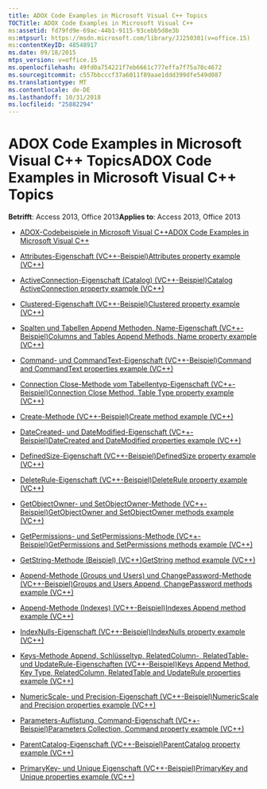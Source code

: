 ```yaml
---
title: ADOX Code Examples in Microsoft Visual C++ Topics
TOCTitle: ADOX Code Examples in Microsoft Visual C++
ms:assetid: fd79fd9e-69ac-44b1-9115-93cebb5d8e3b
ms:mtpsurl: https://msdn.microsoft.com/library/JJ250301(v=office.15)
ms:contentKeyID: 48548917
ms.date: 09/18/2015
mtps_version: v=office.15
ms.openlocfilehash: 49fd0a754221f7eb6661c777effa7f75a70c4672
ms.sourcegitcommit: c557bbcccf37a6011f89aae1ddd399dfe549d087
ms.translationtype: MT
ms.contentlocale: de-DE
ms.lasthandoff: 10/31/2018
ms.locfileid: "25882294"
---
```

# <a name="adox-code-examples-in-microsoft-visual-c-topics"></a><span data-ttu-id="a7717-102">ADOX Code Examples in Microsoft Visual C++ Topics</span><span class="sxs-lookup"><span data-stu-id="a7717-102">ADOX Code Examples in Microsoft Visual C++ Topics</span></span>


<span data-ttu-id="a7717-103">**Betrifft**: Access 2013, Office 2013</span><span class="sxs-lookup"><span data-stu-id="a7717-103">**Applies to**: Access 2013, Office 2013</span></span>


  - [<span data-ttu-id="a7717-104">ADOX-Codebeispiele in Microsoft Visual C++</span><span class="sxs-lookup"><span data-stu-id="a7717-104">ADOX Code Examples in Microsoft Visual C++</span></span>](adox-code-examples-in-microsoft-visual-c.md)

  - [<span data-ttu-id="a7717-105">Attributes-Eigenschaft (VC++-Beispiel)</span><span class="sxs-lookup"><span data-stu-id="a7717-105">Attributes property example (VC++)</span></span>](attributes-property-example-vc.md)

  - [<span data-ttu-id="a7717-106">ActiveConnection-Eigenschaft (Catalog) (VC++-Beispiel)</span><span class="sxs-lookup"><span data-stu-id="a7717-106">Catalog ActiveConnection property example (VC++)</span></span>](catalog-activeconnection-property-example-vc.md)

  - [<span data-ttu-id="a7717-107">Clustered-Eigenschaft (VC++-Beispiel)</span><span class="sxs-lookup"><span data-stu-id="a7717-107">Clustered property example (VC++)</span></span>](clustered-property-example-vc.md)

  - [<span data-ttu-id="a7717-108">Spalten und Tabellen Append Methoden, Name-Eigenschaft (VC++-Beispiel)</span><span class="sxs-lookup"><span data-stu-id="a7717-108">Columns and Tables Append Methods, Name property example (VC++)</span></span>](columns-and-tables-append-methods-name-property-example-vc.md)

  - [<span data-ttu-id="a7717-109">Command- und CommandText-Eigenschaft (VC++-Beispiel)</span><span class="sxs-lookup"><span data-stu-id="a7717-109">Command and CommandText properties example (VC++)</span></span>](command-and-commandtext-properties-example-vc.md)

  - [<span data-ttu-id="a7717-110">Connection Close-Methode vom Tabellentyp-Eigenschaft (VC++-Beispiel)</span><span class="sxs-lookup"><span data-stu-id="a7717-110">Connection Close Method, Table Type property example (VC++)</span></span>](connection-close-method-table-type-property-example-vc.md)

  - [<span data-ttu-id="a7717-111">Create-Methode (VC++-Beispiel)</span><span class="sxs-lookup"><span data-stu-id="a7717-111">Create method example (VC++)</span></span>](create-method-example-vc.md)

  - [<span data-ttu-id="a7717-112">DateCreated- und DateModified-Eigenschaft (VC++-Beispiel)</span><span class="sxs-lookup"><span data-stu-id="a7717-112">DateCreated and DateModified properties example (VC++)</span></span>](datecreated-and-datemodified-properties-example-vc.md)

  - [<span data-ttu-id="a7717-113">DefinedSize-Eigenschaft (VC++-Beispiel)</span><span class="sxs-lookup"><span data-stu-id="a7717-113">DefinedSize property example (VC++)</span></span>](definedsize-property-example-vc.md)

  - [<span data-ttu-id="a7717-114">DeleteRule-Eigenschaft (VC++-Beispiel)</span><span class="sxs-lookup"><span data-stu-id="a7717-114">DeleteRule property example (VC++)</span></span>](deleterule-property-example-vc.md)

  - [<span data-ttu-id="a7717-115">GetObjectOwner- und SetObjectOwner-Methode (VC++-Beispiel)</span><span class="sxs-lookup"><span data-stu-id="a7717-115">GetObjectOwner and SetObjectOwner methods example (VC++)</span></span>](getobjectowner-and-setobjectowner-methods-example-vc.md)

  - [<span data-ttu-id="a7717-116">GetPermissions- und SetPermissions-Methode (VC++-Beispiel)</span><span class="sxs-lookup"><span data-stu-id="a7717-116">GetPermissions and SetPermissions methods example (VC++)</span></span>](getpermissions-and-setpermissions-methods-example-vc.md)

  - [<span data-ttu-id="a7717-117">GetString-Methode (Beispiel) (VC++)</span><span class="sxs-lookup"><span data-stu-id="a7717-117">GetString method example (VC++)</span></span>](getstring-method-example-vc.md)

  - [<span data-ttu-id="a7717-118">Append-Methode (Groups und Users) und ChangePassword-Methode (VC++-Beispiel)</span><span class="sxs-lookup"><span data-stu-id="a7717-118">Groups and Users Append, ChangePassword methods example (VC++)</span></span>](groups-and-users-append-changepassword-methods-example-vc.md)

  - [<span data-ttu-id="a7717-119">Append-Methode (Indexes) (VC++-Beispiel)</span><span class="sxs-lookup"><span data-stu-id="a7717-119">Indexes Append method example (VC++)</span></span>](indexes-append-method-example-vc.md)

  - [<span data-ttu-id="a7717-120">IndexNulls-Eigenschaft (VC++-Beispiel)</span><span class="sxs-lookup"><span data-stu-id="a7717-120">IndexNulls property example (VC++)</span></span>](indexnulls-property-example-vc.md)

  - [<span data-ttu-id="a7717-121">Keys-Methode Append, Schlüsseltyp, RelatedColumn-, RelatedTable- und UpdateRule-Eigenschaften (VC++-Beispiel)</span><span class="sxs-lookup"><span data-stu-id="a7717-121">Keys Append Method, Key Type, RelatedColumn, RelatedTable and UpdateRule properties example (VC++)</span></span>](keys-append-method-key-type-relatedcolumn-relatedtable-and-updaterule-properties-example-vc.md)

  - [<span data-ttu-id="a7717-122">NumericScale- und Precision-Eigenschaft (VC++-Beispiel)</span><span class="sxs-lookup"><span data-stu-id="a7717-122">NumericScale and Precision properties example (VC++)</span></span>](numericscale-and-precision-properties-example-vc.md)

  - [<span data-ttu-id="a7717-123">Parameters-Auflistung, Command-Eigenschaft (VC++-Beispiel)</span><span class="sxs-lookup"><span data-stu-id="a7717-123">Parameters Collection, Command property example (VC++)</span></span>](parameters-collection-command-property-example-vc.md)

  - [<span data-ttu-id="a7717-124">ParentCatalog-Eigenschaft (VC++-Beispiel)</span><span class="sxs-lookup"><span data-stu-id="a7717-124">ParentCatalog property example (VC++)</span></span>](parentcatalog-property-example-vc.md)

  - [<span data-ttu-id="a7717-125">PrimaryKey- und Unique Eigenschaft (VC++-Beispiel)</span><span class="sxs-lookup"><span data-stu-id="a7717-125">PrimaryKey and Unique properties example (VC++)</span></span>](primarykey-and-unique-properties-example-vc.md)

